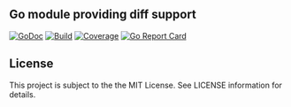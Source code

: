 ## Go module providing diff support
[![GoDoc](https://godoc.org/github.com/tdrn-org/go-diff?status.svg)](https://godoc.org/github.com/tdrn-org/go-diff)
[![Build](https://github.com/tdrn-org/go-diff/actions/workflows/build.yml/badge.svg)](https://github.com/tdrn-org/go-diff/actions/workflows/build.yml)
[![Coverage](https://sonarcloud.io/api/project_badges/measure?project=tdrn-org_go-diff&metric=coverage)](https://sonarcloud.io/summary/new_code?id=tdrn-org_go-diff)
[![Go Report Card](https://goreportcard.com/badge/github.com/tdrn-org/go-diff)](https://goreportcard.com/report/github.com/tdrn-org/go-diff)

## License
This project is subject to the the MIT License. See LICENSE information for details.